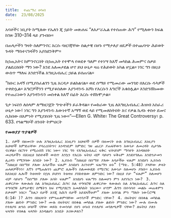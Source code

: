 ```yaml
---
title:  ተጨማሪ ሀሳብ
date:  23/08/2025
---
```


አባቶችና ነቢያት ከሚለው የኤለን ጂ ኋይት መጽሐፍ “ለእሥራኤል የተሰጠው ሕግ” የሚለውን ከፍል ከገጽ 310–314 ላይ ያንብቡ።

በጠላታችን ግዛት ስለምንኖር እርሱ ባዘጋጃቸው ስልታዊ በሆኑ የማታለያ ዘዴዎች በተጨባጭ ሕይወት ጉዳት ማስተናገዳችን አያስደንቅም።

ከኃጢአትና ከምንኖርበት በኃጢአት የተሞላ የወደቀ ዓለም የተነሣ ከእኛ መካከል ሕመምና ስቃይ ያልደረሰበት ማን ነው? እንደ አለመታደል ሆኖ ይህ ሁኔታ ዛሬ የሕይወት አካል ሆኗል። ነገር ግን በዚህ ውስጥ ማለፍ እንድንችል እግዚአብሔር ኃይል ይሰጠናል።

“ክቡር አዳኝ በሚያስፈልገን ጊዜ እርዳታ ይልክልናል። ወደ ሰማይ የሚመራው መንገድ በእርሱ ዱካዎች ተቀድሷል። እግሮቻችንን የሚያቆስለው እያንዳንዱ እሾክ የእርሱን እግሮች አቁስሏል። እንድንሸከመው የተጠራነውን እያንዳንዱን መስቀል ከእኛ በፊት እርሱ ተሸክሞታል።

ጌታ ነፍስን ለሰላም ለማዘጋጀት ግጭቶችን ይፈቅዳል። የመከራው ጊዜ ለእግዚአብሔር ሕዝብ አስፈሪ ሁኔታ ነው፤ ነገር ግን እያንዳንዱ እውነተኛ አማኝ ወደ ላይ የሚመለከትበት እና የቃል ኪዳኑ ቀስተ ደመና ሲከበው በእምነት የሚያይበት ጊዜ ነው።”—Ellen G. White፣ The Great Controversy፣ p. 633. የጎልማሶች ሰንበት ትምህርት



**የመወያያ ጥያቄዎች**



`1. ሰዎች በዘመናት ሁሉ እግዚአብሔር እነዚያን አህዛቦች ሰዎች በዘመናት ሁሉ እግዚአብሔር እነዚያን አህዛቦች ከምድራቸው ያባረረበትንና አንዳንዴም ከምድር ገጽ ጨርሶ ያጠፋቸውን እውነታ ለመረዳት ሲታገሉ ኖረዋል። በርግጥ የሚረብሽ ነገር ነው። ነገር ግን የእግዚአብሔር ፍቅር ፍትህንም ማሳየት እንዳለበት መረዳታችን በእነዚህ ክስተቶች ውስጥ እንኳን የእርሱ ፍትህ ብቻ ሳይሆን ፍቅሩም እንደተገለጠ እንድንታመን ሊረዳን የሚገባው እንዴት ነው?
`
`2. ኢየሱስ “ስለዚህ በሰማይ ያለው አባታችሁ ፍጹም እንደሆነ ኢየሱስ “ስለዚህ በሰማይ ያለው አባታችሁ ፍጹም እንደሆነ እናንተም ፍጹማን ሁኑ” (ማቴ. 5:48) ያላቸው ቃላት ጠላቶቻችንን፣ እኛን የሚጠሉንን ጨምሮ ሌሎችን ስለመውደድ የሚናገር እውነታ ስለመሆኑ ያስቡ። ኢየሱስ ከእነዚህ ሌሎች ትዕዛዛት በኋላ ይህንን ትዕዛዝ ያስከተለው ለምንድር ነው? በዚህ ቦታ “ፍጹም” ስለመሆን ብቻ ሳይሆን “በሰማይ ያለው አባት ፍጹም” እንደሆነ ፍጹማን ስለመሆን ምን እየነገረን ነው?
`
`3. ሐዋርያው ጳውሎስ ስለ እግዚአብሔር ሕግና ስለ ተግባሮቹ ሐዋርያው ጳውሎስ ስለ እግዚአብሔር ሕግና ስለ ተግባሮቹ አዎንታዊና ስሜትን ከፍ የሚያደርግ አመለካከት ነበረው። ሆኖም ሕግን በተሳሳተ መልኩ መጠቀምን ይቃወም ነበር። “ከጸጋ በታች እንጂ ከሕግ በታች አይደላችሁም” ያለው አባባል ምን ማለት ነው(ሮሜ 6:14፣ )? ሕግን በስህተት የምንጠቀምባቸው መንገዶች ምንድር ናቸው?
`
`4. በፍትህና በበቀል መካከል ያለው ልዩነት ምንድር ነው? ሙሉ በፍትህና በበቀል መካከል ያለው ልዩነት ምንድር ነው? ሙሉ በሙሉ የተለያዩ ጽንሰ ሀሳቦች ናቸው ወይስ ተመሳሳይ የሆነ ሀሳብ የተለያዩ መገለጫዎች ናቸው? ለፍትህ ያለን ፍላጎት የበቀል ፍላጎት እንዳልሆነ እንዴት እናውቃለን?`